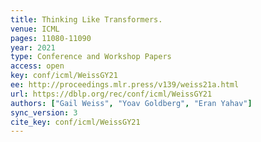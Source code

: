 ```yaml
---
title: Thinking Like Transformers.
venue: ICML
pages: 11080-11090
year: 2021
type: Conference and Workshop Papers
access: open
key: conf/icml/WeissGY21
ee: http://proceedings.mlr.press/v139/weiss21a.html
url: https://dblp.org/rec/conf/icml/WeissGY21
authors: ["Gail Weiss", "Yoav Goldberg", "Eran Yahav"]
sync_version: 3
cite_key: conf/icml/WeissGY21
---
```

